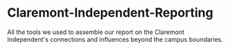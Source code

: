 # Claremont-Independent-Reporting
All the tools we used to assemble our report on the Claremont Independent's connections and influences beyond the campus boundaries.
